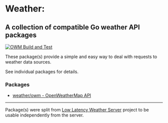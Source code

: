 # Weather:

## A collection of compatible Go weather API packages
[![OWM Build and Test](https://github.com/JValtteri/weather/actions/workflows/go-test.yaml/badge.svg)](https://github.com/JValtteri/weather/actions/workflows/go-test.yaml)

These package(s) provide a simple and easy way to deal with requests to weather data sources.

See individual packages for details.

### Packages

- [weather/owm - OpenWeatherMap API](/owm)

---

Package(s) were split from [Low Latency Weather Server](https://github.com/JValtteri/ll-weather-server) project to be usable independently from the server.
